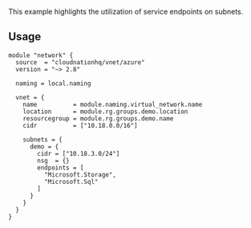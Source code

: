 This example highlights the utilization of service endpoints on subnets.

## Usage

```hcl
module "network" {
  source  = "cloudnationhq/vnet/azure"
  version = "~> 2.8"

  naming = local.naming

  vnet = {
    name          = module.naming.virtual_network.name
    location      = module.rg.groups.demo.location
    resourcegroup = module.rg.groups.demo.name
    cidr          = ["10.18.0.0/16"]

    subnets = {
      demo = {
        cidr = ["10.18.3.0/24"]
        nsg  = {}
        endpoints = [
          "Microsoft.Storage",
          "Microsoft.Sql"
        ]
      }
    }
  }
}
```

